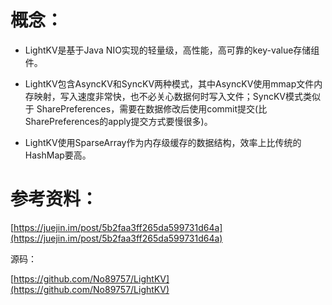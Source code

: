 # 概念：
* LightKV是基于Java NIO实现的轻量级，高性能，高可靠的key-value存储组件。

* LightKV包含AsyncKV和SyncKV两种模式，其中AsyncKV使用mmap文件内存映射，写入速度非常快，也不必关心数据何时写入文件；SyncKV模式类似于 SharePreferences，需要在数据修改后使用commit提交(比SharePreferences的apply提交方式要慢很多)。

* LightKV使用SparseArray作为内存级缓存的数据结构，效率上比传统的HashMap要高。

# 参考资料：

[https://juejin.im/post/5b2faa3ff265da599731d64a](https://juejin.im/post/5b2faa3ff265da599731d64a)

源码：

[https://github.com/No89757/LightKV](https://github.com/No89757/LightKV)